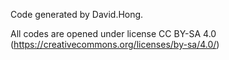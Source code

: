 Code generated by David.Hong.


All codes are opened under license CC BY-SA 4.0
(https://creativecommons.org/licenses/by-sa/4.0/)
